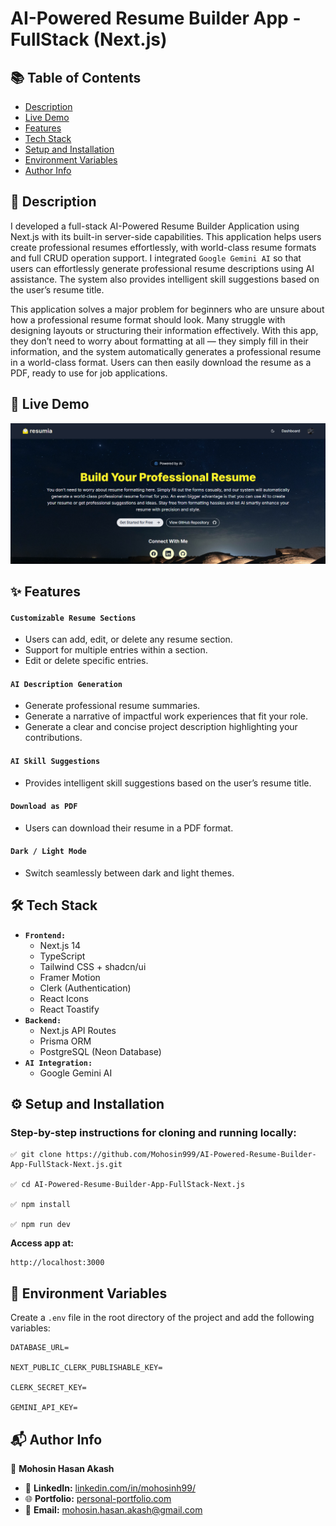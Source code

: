 # AI-Powered Resume Builder App - FullStack (Next.js)

## 📚 Table of Contents

- [Description](#-description)
- [Live Demo](#-live-demo)
- [Features](#-features)
- [Tech Stack](#️-tech-stack)
- [Setup and Installation](#️-setup-and-installation)
- [Environment Variables](#-environment-variables)
- [Author Info](#-author-info)

## 📝 Description

I developed a full-stack AI-Powered Resume Builder Application using Next.js with its built-in server-side capabilities. This application helps users create professional resumes effortlessly, with world-class resume formats and full CRUD operation support. I integrated `Google Gemini AI` so that users can effortlessly generate professional resume descriptions using AI assistance. The system also provides intelligent skill suggestions based on the user’s resume title.

This application solves a major problem for beginners who are unsure about how a professional resume format should look. Many struggle with designing layouts or structuring their information effectively. With this app, they don’t need to worry about formatting at all — they simply fill in their information, and the system automatically generates a professional resume in a world-class format. Users can then easily download the resume as a PDF, ready to use for job applications.

## 🚀 Live Demo

[![Project Screenshot](./public/img/ai-resume.png)](https://full-stack-ai-resume-builder-app-ne-one.vercel.app/)

## ✨ Features

#### `Customizable Resume Sections`

- Users can add, edit, or delete any resume section.
- Support for multiple entries within a section.
- Edit or delete specific entries.

#### `AI Description Generation`

- Generate professional resume summaries.
- Generate a narrative of impactful work experiences that fit your role.
- Generate a clear and concise project description highlighting your contributions.

#### `AI Skill Suggestions`

- Provides intelligent skill suggestions based on the user’s resume title.

#### `Download as PDF`

- Users can download their resume in a PDF format.

#### `Dark / Light Mode`

- Switch seamlessly between dark and light themes.

## 🛠️ Tech Stack

- **`Frontend:`**
  - Next.js 14
  - TypeScript
  - Tailwind CSS + shadcn/ui
  - Framer Motion
  - Clerk (Authentication)
  - React Icons
  - React Toastify
- **`Backend:`**
  - Next.js API Routes
  - Prisma ORM
  - PostgreSQL (Neon Database)
- **`AI Integration:`**
  - Google Gemini AI

## ⚙️ Setup and Installation

### Step-by-step instructions for cloning and running locally:

```
✅ git clone https://github.com/Mohosin999/AI-Powered-Resume-Builder-App-FullStack-Next.js.git

✅ cd AI-Powered-Resume-Builder-App-FullStack-Next.js

✅ npm install

✅ npm run dev
```

**Access app at:**

```
http://localhost:3000
```

## 🔑 Environment Variables

Create a `.env` file in the root directory of the project and add the following variables:

```
DATABASE_URL=

NEXT_PUBLIC_CLERK_PUBLISHABLE_KEY=

CLERK_SECRET_KEY=

GEMINI_API_KEY=
```

## 📬 Author Info

👤 **Mohosin Hasan Akash**

- 💼 **LinkedIn:** [linkedin.com/in/mohosinh99/](https://www.linkedin.com/in/mohosinh99/)
- 🌐 **Portfolio:** [personal-portfolio.com](https://personal-portfolio-website-brown-nine.vercel.app/)
- 📧 **Email:** mohosin.hasan.akash@gmail.com
